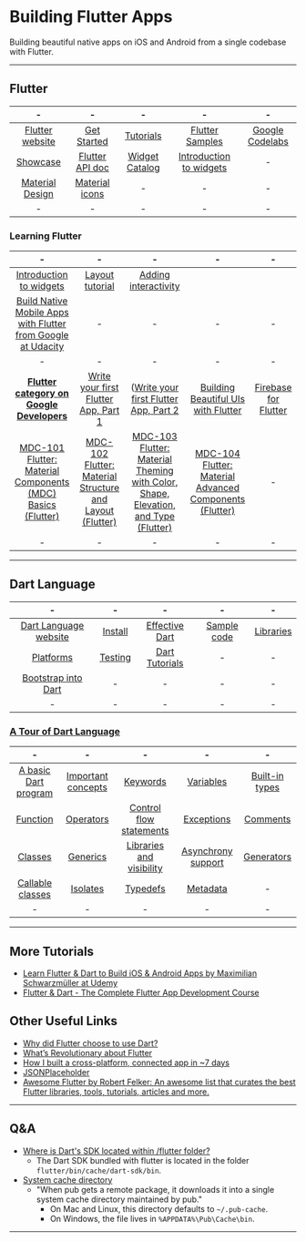 # Building Flutter Apps
Building beautiful native apps on iOS and Android from a single codebase with Flutter.

---
## Flutter

| - | - | - | - | - |
|:------:|:------:|:------:|:------:|:------:|
| [Flutter website](https://flutter.io/) | [Get Started](https://flutter.io/docs/get-started/install) | [Tutorials](https://flutter.io/docs/reference/tutorials) | [Flutter Samples](https://github.com/flutter/samples/blob/master/INDEX.md) | [Google Codelabs](https://flutter.io/docs/codelabs) |
| [Showcase](https://flutter.io/showcase) | [Flutter API doc](https://docs.flutter.io/) | [Widget Catalog](https://flutter.io/docs/development/ui/widgets) | [Introduction to widgets](https://flutter.io/docs/development/ui/widgets-intro) | - |
| [Material Design](https://material.io/) | [Material icons](https://material.io/tools/icons) | - | - | -|
| - | - | - | - | - |

### Learning Flutter
| - | - | - | - | - |
|:------:|:------:|:------:|:------:|:------:|
| [Introduction to widgets](https://flutter.io/docs/development/ui/widgets-intro) | [Layout tutorial](https://flutter.io/docs/development/ui/layout/tutorial) | [Adding interactivity](https://flutter.io/docs/development/ui/interactive) | []() | []() |
| [Build Native Mobile Apps with Flutter from Google at Udacity](https://www.udacity.com/course/build-native-mobile-apps-with-flutter--ud905) | - | - | - | - |
| - | - | - | - | - |
| **[Flutter category on Google Developers](https://codelabs.developers.google.com/?cat=Flutter)** | [Write your first Flutter App, Part 1](https://codelabs.developers.google.com/codelabs/first-flutter-app-pt1/#0) | ([Write your first Flutter App, Part 2](https://codelabs.developers.google.com/codelabs/first-flutter-app-pt2/#0) | [Building Beautiful UIs with Flutter](https://codelabs.developers.google.com/codelabs/flutter/#0) | [Firebase for Flutter](https://codelabs.developers.google.com/codelabs/flutter-firebase/#0) |
| [MDC-101 Flutter: Material Components (MDC) Basics (Flutter)](https://codelabs.developers.google.com/codelabs/mdc-101-flutter/#0) | [MDC-102 Flutter: Material Structure and Layout (Flutter)](https://codelabs.developers.google.com/codelabs/mdc-102-flutter/#0) | [MDC-103 Flutter: Material Theming with Color, Shape, Elevation, and Type (Flutter)](https://codelabs.developers.google.com/codelabs/mdc-103-flutter/#0) | [MDC-104 Flutter: Material Advanced Components (Flutter)](https://codelabs.developers.google.com/codelabs/mdc-104-flutter/#0) | -|
| - | - | - | - | - |

---
## Dart Language

| - | - | - | - | - |
|:------:|:------:|:------:|:------:|:------:|
| [Dart Language website](https://www.dartlang.org/) | [Install](https://www.dartlang.org/install) | [Effective Dart](https://www.dartlang.org/guides/language/effective-dart) | [Sample code](https://www.dartlang.org/samples) | [Libraries](https://www.dartlang.org/guides/libraries) |
| [Platforms](https://www.dartlang.org/guides/platforms) | [Testing](https://www.dartlang.org/guides/testing) | [Dart Tutorials](https://www.dartlang.org/tutorials) | - | -|
| [Bootstrap into Dart](https://flutter.io/docs/resources/bootstrap-into-dart) | - | - | - | - |
| - | - | - | - | - |

### [A Tour of Dart Language](https://www.dartlang.org/guides/language/language-tour)
| - | - | - | - | - |
|:------:|:------:|:------:|:------:|:------:|
| [A basic Dart program](https://www.dartlang.org/guides/language/language-tour#a-basic-dart-program) | [Important concepts](https://www.dartlang.org/guides/language/language-tour#important-concepts) | [Keywords](https://www.dartlang.org/guides/language/language-tour#keywords) | [Variables](https://www.dartlang.org/guides/language/language-tour#variables) | [Built-in types](https://www.dartlang.org/guides/language/language-tour#built-in-types) |
| [Function](https://www.dartlang.org/guides/language/language-tour#functions) | [Operators](https://www.dartlang.org/guides/language/language-tour#operators) | [Control flow statements](https://www.dartlang.org/guides/language/language-tour#control-flow-statements) | [Exceptions](https://www.dartlang.org/guides/language/language-tour#exceptions) | [Comments](https://www.dartlang.org/guides/language/language-tour#comments) |
| [Classes](https://www.dartlang.org/guides/language/language-tour#classes) | [Generics](https://www.dartlang.org/guides/language/language-tour#generics) | [Libraries and visibility](https://www.dartlang.org/guides/language/language-tour#libraries-and-visibility) | [Asynchrony support](https://www.dartlang.org/guides/language/language-tour#asynchrony-support) | [Generators](https://www.dartlang.org/guides/language/language-tour#generators) |
| [Callable classes](https://www.dartlang.org/guides/language/language-tour#callable-classes) | [Isolates](https://www.dartlang.org/guides/language/language-tour#isolates) | [Typedefs](https://www.dartlang.org/guides/language/language-tour#typedefs) | [Metadata](https://www.dartlang.org/guides/language/language-tour#metadata) | - |
| - | - | - | - | - |

---
## More Tutorials
* [Learn Flutter & Dart to Build iOS & Android Apps by Maximilian Schwarzmüller at Udemy](https://www.udemy.com/learn-flutter-dart-to-build-ios-android-apps/learn/v4/content)
* [Flutter & Dart - The Complete Flutter App Development Course](https://www.udemy.com/flutter-dart-the-complete-flutter-app-development-course/)

## Other Useful Links
* [Why did Flutter choose to use Dart?](https://flutter.io/docs/resources/faq#why-did-flutter-choose-to-use-dart)
* [What’s Revolutionary about Flutter](https://hackernoon.com/whats-revolutionary-about-flutter-946915b09514)
* [How I built a cross-platform, connected app in ~7 days](https://medium.com/@aubykhan/how-i-built-a-cross-platform-connected-app-in-7-days-93728a987424)
* [JSONPlaceholder](https://jsonplaceholder.typicode.com/)
* [Awesome Flutter by Robert Felker: An awesome list that curates the best Flutter libraries, tools, tutorials, articles and more.](https://github.com/Solido/awesome-flutter)

---
## Q&A
* [Where is Dart's SDK located within /flutter folder?](https://stackoverflow.com/questions/50321966/where-is-darts-sdk-located-within-flutter-folder)  
  * The Dart SDK bundled with flutter is located in the folder `flutter/bin/cache/dart-sdk/bin`.
* [System cache directory](https://www.dartlang.org/tools/pub/glossary#system-cache)
  * "When pub gets a remote package, it downloads it into a single system cache directory maintained by pub."
    * On Mac and Linux, this directory defaults to `~/.pub-cache`.
    * On Windows, the file lives in `%APPDATA%\Pub\Cache\bin`.

---

